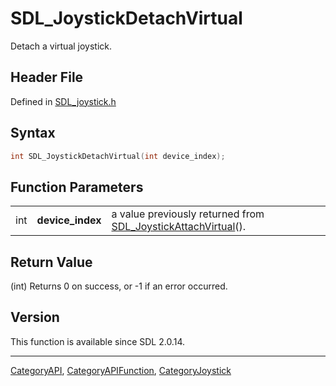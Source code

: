 # SDL_JoystickDetachVirtual

Detach a virtual joystick.

## Header File

Defined in [SDL_joystick.h](https://github.com/libsdl-org/SDL/blob/SDL2/include/SDL_joystick.h)

## Syntax

```c
int SDL_JoystickDetachVirtual(int device_index);
```

## Function Parameters

|     |                  |                                                                                            |
| --- | ---------------- | ------------------------------------------------------------------------------------------ |
| int | **device_index** | a value previously returned from [SDL_JoystickAttachVirtual](SDL_JoystickAttachVirtual)(). |

## Return Value

(int) Returns 0 on success, or -1 if an error occurred.

## Version

This function is available since SDL 2.0.14.

----
[CategoryAPI](CategoryAPI), [CategoryAPIFunction](CategoryAPIFunction), [CategoryJoystick](CategoryJoystick)

